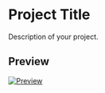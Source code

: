 # Project Title

Description of your project.

## Preview

[![Preview](https://img.shields.io/badge/Preview-green?style=for-the-badge&logo=github)](https://siddu-06-0405.github.io/IDT_Project_sem2/home.html)
